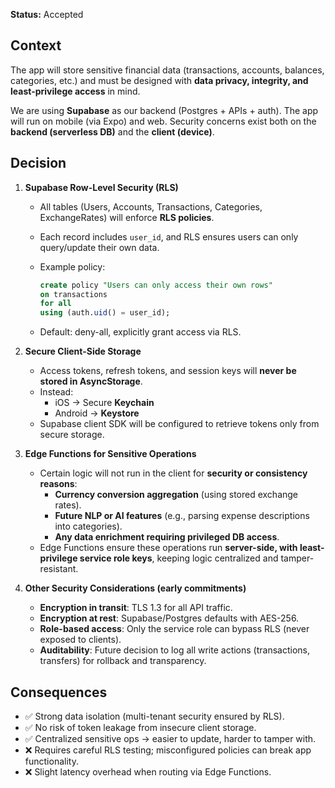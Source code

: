 **Status:** Accepted

## **Context**

The app will store sensitive financial data (transactions, accounts, balances, categories, etc.) and must be designed with **data privacy, integrity, and least-privilege access** in mind.

We are using **Supabase** as our backend (Postgres + APIs + auth). The app will run on mobile (via Expo) and web. Security concerns exist both on the **backend (serverless DB)** and the **client (device)**.

## **Decision**

1. **Supabase Row-Level Security (RLS)**
   - All tables (Users, Accounts, Transactions, Categories, ExchangeRates) will enforce **RLS policies**.
   - Each record includes `user_id`, and RLS ensures users can only query/update their own data.
   - Example policy:

     ```sql
     create policy "Users can only access their own rows"
     on transactions
     for all
     using (auth.uid() = user_id);

     ```

   - Default: deny-all, explicitly grant access via RLS.

2. **Secure Client-Side Storage**
   - Access tokens, refresh tokens, and session keys will **never be stored in AsyncStorage**.
   - Instead:
     - iOS → Secure **Keychain**
     - Android → **Keystore**
   - Supabase client SDK will be configured to retrieve tokens only from secure storage.
3. **Edge Functions for Sensitive Operations**
   - Certain logic will not run in the client for **security or consistency reasons**:
     - **Currency conversion aggregation** (using stored exchange rates).
     - **Future NLP or AI features** (e.g., parsing expense descriptions into categories).
     - **Any data enrichment requiring privileged DB access**.
   - Edge Functions ensure these operations run **server-side, with least-privilege service role keys**, keeping logic centralized and tamper-resistant.
4. **Other Security Considerations (early commitments)**
   - **Encryption in transit**: TLS 1.3 for all API traffic.
   - **Encryption at rest**: Supabase/Postgres defaults with AES-256.
   - **Role-based access**: Only the service role can bypass RLS (never exposed to clients).
   - **Auditability**: Future decision to log all write actions (transactions, transfers) for rollback and transparency.

## **Consequences**

- ✅ Strong data isolation (multi-tenant security ensured by RLS).
- ✅ No risk of token leakage from insecure client storage.
- ✅ Centralized sensitive ops → easier to update, harder to tamper with.
- ❌ Requires careful RLS testing; misconfigured policies can break app functionality.
- ❌ Slight latency overhead when routing via Edge Functions.
